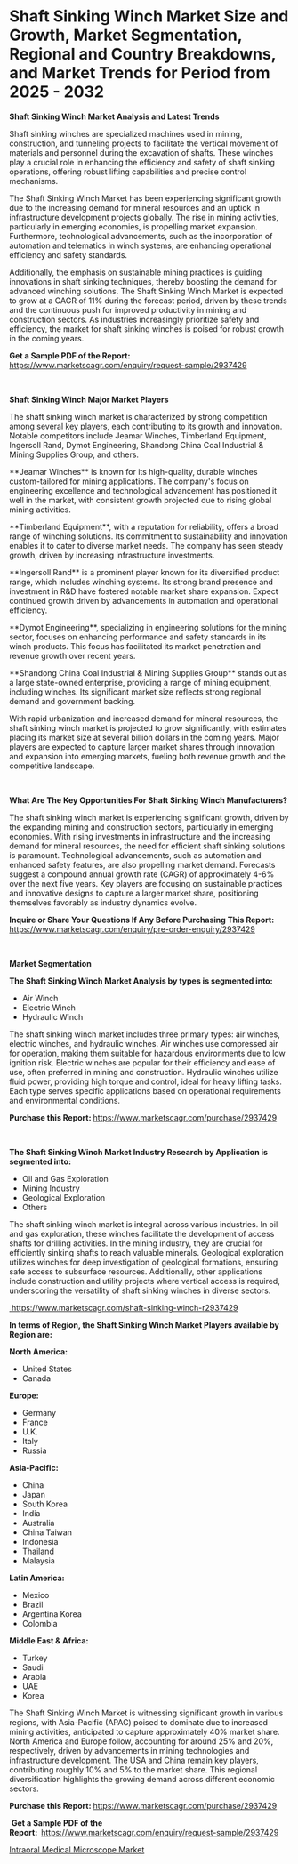 <p><h1>Shaft Sinking Winch Market Size and Growth, Market Segmentation, Regional and Country Breakdowns, and Market Trends for Period from 2025 -  2032</h1></p><p><strong>Shaft Sinking Winch Market Analysis and Latest Trends</strong></p>
<p><p>Shaft sinking winches are specialized machines used in mining, construction, and tunneling projects to facilitate the vertical movement of materials and personnel during the excavation of shafts. These winches play a crucial role in enhancing the efficiency and safety of shaft sinking operations, offering robust lifting capabilities and precise control mechanisms. </p><p>The Shaft Sinking Winch Market has been experiencing significant growth due to the increasing demand for mineral resources and an uptick in infrastructure development projects globally. The rise in mining activities, particularly in emerging economies, is propelling market expansion. Furthermore, technological advancements, such as the incorporation of automation and telematics in winch systems, are enhancing operational efficiency and safety standards.</p><p>Additionally, the emphasis on sustainable mining practices is guiding innovations in shaft sinking techniques, thereby boosting the demand for advanced winching solutions. The Shaft Sinking Winch Market is expected to grow at a CAGR of 11% during the forecast period, driven by these trends and the continuous push for improved productivity in mining and construction sectors. As industries increasingly prioritize safety and efficiency, the market for shaft sinking winches is poised for robust growth in the coming years.</p></p>
<p><strong>Get a Sample PDF of the Report:&nbsp;</strong> <a href="https://www.marketscagr.com/enquiry/request-sample/2937429?utm_campaign=2039&utm_medium=2&utm_source=Github&utm_content=ia&utm_term=14032025&utm_id=shaft-sinking-winch">https://www.marketscagr.com/enquiry/request-sample/2937429</a></p>
<p>&nbsp;</p>
<p><strong>Shaft Sinking Winch Major Market Players</strong></p>
<p><p>The shaft sinking winch market is characterized by strong competition among several key players, each contributing to its growth and innovation. Notable competitors include Jeamar Winches, Timberland Equipment, Ingersoll Rand, Dymot Engineering, Shandong China Coal Industrial & Mining Supplies Group, and others.</p><p>**Jeamar Winches** is known for its high-quality, durable winches custom-tailored for mining applications. The company's focus on engineering excellence and technological advancement has positioned it well in the market, with consistent growth projected due to rising global mining activities. </p><p>**Timberland Equipment**, with a reputation for reliability, offers a broad range of winching solutions. Its commitment to sustainability and innovation enables it to cater to diverse market needs. The company has seen steady growth, driven by increasing infrastructure investments.</p><p>**Ingersoll Rand** is a prominent player known for its diversified product range, which includes winching systems. Its strong brand presence and investment in R&D have fostered notable market share expansion. Expect continued growth driven by advancements in automation and operational efficiency.</p><p>**Dymot Engineering**, specializing in engineering solutions for the mining sector, focuses on enhancing performance and safety standards in its winch products. This focus has facilitated its market penetration and revenue growth over recent years.</p><p>**Shandong China Coal Industrial & Mining Supplies Group** stands out as a large state-owned enterprise, providing a range of mining equipment, including winches. Its significant market size reflects strong regional demand and government backing.</p><p>With rapid urbanization and increased demand for mineral resources, the shaft sinking winch market is projected to grow significantly, with estimates placing its market size at several billion dollars in the coming years. Major players are expected to capture larger market shares through innovation and expansion into emerging markets, fueling both revenue growth and the competitive landscape.</p></p>
<p>&nbsp;</p>
<p><strong>What Are The Key Opportunities For Shaft Sinking Winch Manufacturers?</strong></p>
<p><p>The shaft sinking winch market is experiencing significant growth, driven by the expanding mining and construction sectors, particularly in emerging economies. With rising investments in infrastructure and the increasing demand for mineral resources, the need for efficient shaft sinking solutions is paramount. Technological advancements, such as automation and enhanced safety features, are also propelling market demand. Forecasts suggest a compound annual growth rate (CAGR) of approximately 4-6% over the next five years. Key players are focusing on sustainable practices and innovative designs to capture a larger market share, positioning themselves favorably as industry dynamics evolve.</p></p>
<p><strong>Inquire or Share Your Questions If Any Before Purchasing This Report:</strong> <a href="https://www.marketscagr.com/enquiry/pre-order-enquiry/2937429?utm_campaign=2039&utm_medium=2&utm_source=Github&utm_content=ia&utm_term=14032025&utm_id=shaft-sinking-winch">https://www.marketscagr.com/enquiry/pre-order-enquiry/2937429</a></p>
<p>&nbsp;</p>
<p><strong>Market Segmentation</strong></p>
<p><strong>The Shaft Sinking Winch Market Analysis by types is segmented into:</strong></p>
<p><ul><li>Air Winch</li><li>Electric Winch</li><li>Hydraulic Winch</li></ul></p>
<p><p>The shaft sinking winch market includes three primary types: air winches, electric winches, and hydraulic winches. Air winches use compressed air for operation, making them suitable for hazardous environments due to low ignition risk. Electric winches are popular for their efficiency and ease of use, often preferred in mining and construction. Hydraulic winches utilize fluid power, providing high torque and control, ideal for heavy lifting tasks. Each type serves specific applications based on operational requirements and environmental conditions.</p></p>
<p><strong>Purchase this Report:&nbsp;</strong><a href="https://www.marketscagr.com/purchase/2937429?utm_campaign=2039&utm_medium=2&utm_source=Github&utm_content=ia&utm_term=14032025&utm_id=shaft-sinking-winch">https://www.marketscagr.com/purchase/2937429</a></p>
<p>&nbsp;</p>
<p><strong>The Shaft Sinking Winch Market Industry Research by Application is segmented into:</strong></p>
<p><ul><li>Oil and Gas Exploration</li><li>Mining Industry</li><li>Geological Exploration</li><li>Others</li></ul></p>
<p><p>The shaft sinking winch market is integral across various industries. In oil and gas exploration, these winches facilitate the development of access shafts for drilling activities. In the mining industry, they are crucial for efficiently sinking shafts to reach valuable minerals. Geological exploration utilizes winches for deep investigation of geological formations, ensuring safe access to subsurface resources. Additionally, other applications include construction and utility projects where vertical access is required, underscoring the versatility of shaft sinking winches in diverse sectors.</p></p>
<p><a href="https://www.marketscagr.com/shaft-sinking-winch-r2937429?utm_campaign=2039&utm_medium=2&utm_source=Github&utm_content=ia&utm_term=14032025&utm_id=shaft-sinking-winch">&nbsp;https://www.marketscagr.com/shaft-sinking-winch-r2937429</a></p>
<p><strong>In terms of Region, the Shaft Sinking Winch Market Players available by Region are:</strong></p>
<p>
    <p> <strong> North America: </strong>
        <ul>
            <li>United States</li>
            <li>Canada</li>
        </ul>
        </p> 
    <p> <strong> Europe: </strong>
        <ul>
            <li>Germany</li>
            <li>France</li>
            <li>U.K.</li>
            <li>Italy</li>
            <li>Russia</li>
        </ul>
        </p> 
    <p> <strong> Asia-Pacific: </strong>
        <ul>
            <li>China</li>
            <li>Japan</li>
            <li>South Korea</li>
            <li>India</li>
            <li>Australia</li>
            <li>China Taiwan</li>
            <li>Indonesia</li>
            <li>Thailand</li>
            <li>Malaysia</li>
        </ul>
        </p> 
    <p> <strong> Latin America: </strong>
        <ul>
            <li>Mexico</li>
            <li>Brazil</li>
            <li>Argentina Korea</li>
            <li>Colombia</li>
        </ul>
        </p> 
    <p> <strong> Middle East & Africa: </strong>
        <ul>
            <li>Turkey</li>
            <li>Saudi</li>
            <li>Arabia</li>
            <li>UAE</li>
            <li>Korea</li>
        </ul>
    </p>
    </p>
<p><p>The Shaft Sinking Winch Market is witnessing significant growth in various regions, with Asia-Pacific (APAC) poised to dominate due to increased mining activities, anticipated to capture approximately 40% market share. North America and Europe follow, accounting for around 25% and 20%, respectively, driven by advancements in mining technologies and infrastructure development. The USA and China remain key players, contributing roughly 10% and 5% to the market share. This regional diversification highlights the growing demand across different economic sectors.</p></p>
<p><strong>Purchase this Report: </strong><a href="https://www.marketscagr.com/purchase/2937429?utm_campaign=2039&utm_medium=2&utm_source=Github&utm_content=ia&utm_term=14032025&utm_id=shaft-sinking-winch">https://www.marketscagr.com/purchase/2937429</a></p>
<p>&nbsp;<strong>Get a Sample PDF of the Report:&nbsp;&nbsp;</strong><a href="https://www.marketscagr.com/enquiry/request-sample/2937429?utm_campaign=2039&utm_medium=2&utm_source=Github&utm_content=ia&utm_term=14032025&utm_id=shaft-sinking-winch">https://www.marketscagr.com/enquiry/request-sample/2937429</a></p>
<p><strong></strong></p>
<p><p><a href="https://github.com/AKSHATREPORTPRIME/Market-Research-Report-List-7/blob/main/intraoral-medical-microscope-market.md?utm_campaign=2039&utm_medium=2&utm_source=Github&utm_content=ia&utm_term=14032025&utm_id=shaft-sinking-winch">Intraoral Medical Microscope Market</a></p></p>